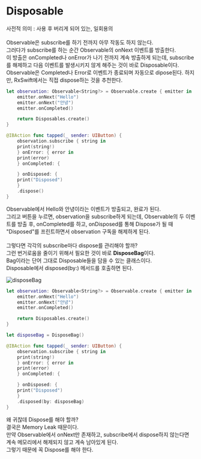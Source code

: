 # Disposable

사전적 의미 : 사용 후 버리게 되어 있는, 일회용의<br/>
<br/>
Observable은 subscribe를 하기 전까지 아무 작동도 하지 않는다.<br/>
그러다가 subscribe를 하는 순간 Observable의 onNext 이벤트를 방출한다.<br/>
이 방출은 onCompleted나 onError가 나기 전까지 계속 방출하게 되는데, subscribe를 해제하고 다음 이벤트를 발생시키지 않게 해주는 것이 바로 Disposable이다.<br/>
Observable은 Completed나 Error로 이벤트가 종료되며 자동으로 dipose된다. 하지만, RxSwift에서는 직접 dispose하는 것을 추천한다.<br/>

```swift
let observation: Observable<String?> = Observable.create { emitter in
    emitter.onNext("Hello")
    emitter.onNext("안녕")
    emitter.onCompleted()

    return Disposables.create()
}

@IBAction func tapped(_ sender: UIButton) {
    observation.subscribe { string in
	print(string!)
    } onError: { error in
	print(error)
    } onCompleted: {

    } onDisposed: {
	print("Disposed")
    }
    .dispose()
}
```

Observable에서 Hello와 안녕이라는 이벤트가 방출되고, 완료가 된다.<br/>
그리고 버튼을 누르면, observation을 subscribe하게 되는데, Observable의 두 이벤트를 방출 후, onCompleted를 하고, onDisposed를 통해 Dispose가 될 때  "Disposed"를 프린트하면서 observation 구독을 해제하게 된다.<br/>
<br/>
그렇다면 각각의 subscribe마다 dispose를 관리해야 할까?<br/>
그런 번거로움을 줄이기 위해서 필요한 것이 바로 **DisposeBag**이다.<br/>
Bag이라는 단어 그대로 Disposable들을 담을 수 있는 클래스이다.<br/>
Disposable에서 disposed(by:) 메서드를 호출하면 된다.<br/>

![disposeBag](https://user-images.githubusercontent.com/70322435/219848659-311230ac-a5d0-4ff6-8a46-d26642662058.jpg)

```swift
let observation: Observable<String?> = Observable.create { emitter in
    emitter.onNext("Hello")
    emitter.onNext("안녕")
    emitter.onCompleted()

    return Disposables.create()
}

let disposeBag = DisposeBag()

@IBAction func tapped(_ sender: UIButton) {
    observation.subscribe { string in
	print(string!)
    } onError: { error in
	print(error)
    } onCompleted: {

    } onDisposed: {
	print("Disposed")
    }
    .disposed(by: disposeBag)
}
```

왜 귀찮데 Dispose를 해야 할까?<br/>
결국은 Memory Leak 때문이다.<br/>
만약 Observable에서 onNext만 존재하고, subscribe에서 dispose하지 않는다면 계속 메모리에서 해제되지 않고 계속 남아있게 된다.<br/>
그렇기 때문에 꼭 Dispose를 해야 한다.<br/>

